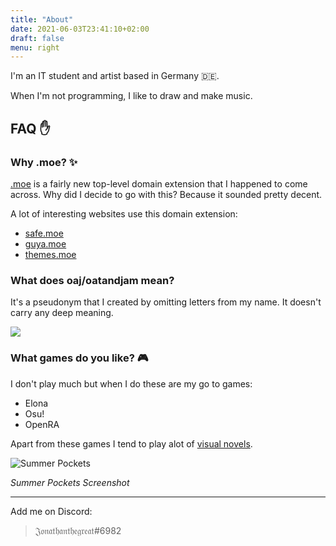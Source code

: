 ```yaml
---
title: "About"
date: 2021-06-03T23:41:10+02:00
draft: false
menu: right
---
```


I'm an IT student and artist based in Germany :de:.

When I'm not programming, I like to draw and make music.

## FAQ :hand:

### Why .moe? :sparkles:

[.moe](https://get.moe/) is a fairly new top-level domain extension that I happened to come across. Why did I decide to go with this? Because it sounded pretty decent.

A lot of interesting websites use this domain extension:

- [safe.moe](https://safe.moe)
- [guya.moe](https://guya.moe)
- [themes.moe](https://themes.moe)

### What does oaj/oatandjam mean?

It's a pseudonym that I created by omitting letters from my name. It doesn't carry any deep meaning.

![](https://static.openfoodfacts.org/images/products/500/010/817/1553/front_en.12.400.jpg)

### What games do you like? :video_game:
 
I don't play much but when I do these are my go to games:

- Elona
- Osu!
- OpenRA

Apart from these games I tend to play alot of [visual novels](https://en.wikipedia.org/wiki/Visual_novel).

![Summer Pockets](https://i.postimg.cc/pdDB33Ls/summer-pockets.jpg "Summer Pockets") 

*Summer Pockets Screenshot*

---

Add me on Discord:

> 𝔍𝔬𝔫𝔞𝔱𝔥𝔞𝔫𝔱𝔥𝔢𝔤𝔯𝔢𝔞𝔱#6982
